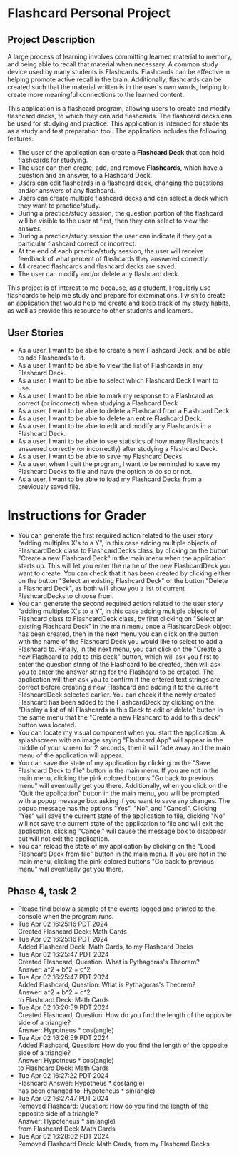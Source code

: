 # Flashcard Personal Project

## Project Description
A large process of learning involves committing learned material to memory, and being able to recall that material when
necessary. A common study device used by many students is Flashcards. Flashcards can be effective in helping promote
active recall in the brain. Additionally, flashcards can be created such that the material written is in the user's own
words, helping to create more meaningful connections to the learned content.

This application is a flashcard program, allowing users to create and modify flashcard decks, to which they can add 
flashcards. The flashcard decks can be used for studying and practice. This application is intended for students as a study and test 
preparation tool. The application includes the following features:
- The user of the application can create a **Flashcard Deck** that can hold flashcards for studying.
- The user can then create, add, and remove **Flashcards**, which have a question and an answer, to a Flashcard Deck.
- Users can edit flashcards in a flashcard deck, changing the questions and/or answers of any flashcard.
- Users can create multiple flashcard decks and can select a deck which they want to practice/study.
- During a practice/study session, the question portion of the flashcard will be visible to the user at first, then they
can select to view the answer.
- During a practice/study session the user can indicate if they got a particular flashcard correct or incorrect.
- At the end of each practice/study session, the user will receive feedback of what percent of flashcards they answered
correctly.
- All created flashcards and flashcard decks are saved.
- The user can modify and/or delete any flashcard deck.

This project is of interest to me because, as a student, I regularly use flashcards to help me study and prepare for 
examinations. I wish to create an application that would help me create and keep track of my study habits, as well as
provide this resource to other students and learners. 





## User Stories

- As a user, I want to be able to create a new Flashcard Deck, and be able to add Flashcards to it.
- As a user, I want to be able to view the list of Flashcards in any Flashcard Deck.
- As a user, I want to be able to select which Flashcard Deck I want to use.
- As a user, I want to be able to mark my response to a Flashcard as correct (or incorrect) when studying a Flashcard Deck
- As a user, I want to be able to delete a Flashcard from a Flashcard Deck.
- As a user, I want to be able to delete an entire Flashcard Deck.
- As a user, I want to be able to edit and modify any Flashcards in a Flashcard Deck.
- As a user, I want to be able to see statistics of how many Flashcards I answered correctly (or incorrectly) 
after studying a Flashcard Deck.
- As a user, I want to be able to save my Flashcard Decks. 
- As a user, when I quit the program, I want to be reminded to save my Flashcard Decks to file and have the option to do
so or not.
- As a user, I want to be able to load my Flashcard Decks from a previously saved file.


# Instructions for Grader

- You can generate the first required action related to the user story "adding multiples X's to a Y", in this case adding
multiple objects of FlashcardDeck class to FlashcardDecks class, by clicking on the button "Create a new Flashcard Deck"
in the main menu when the application starts up. This will let you enter the name of the new FlashcardDeck you want to
create. You can check that it has been created by clicking either on the button "Select an existing Flashcard Deck" or
the button "Delete a Flashcard Deck", as both will show you a list of current FlashcardDecks to choose from.
- You can generate the second required action related to the user story "adding multiples X's to a Y", in this case adding
multiple objects of Flashcard class to FlashcardDeck class, by first clicking on "Select an existing Flashcard Deck" in
the main menu once a FlashcardDeck object has been created, then in the next menu you can click on the button with the 
name of the Flashcard Deck you would like to select to add a Flashcard to. Finally, in the next menu, you can click on the
"Create a new Flashcard to add to this deck" button, which will ask you first to enter the question string of the Flashcard to
be created, then will ask you to enter the answer string for the Flashcard to be created. The application will then ask 
you to confirm if the entered text strings are correct before creating a new Flashcard and adding it to the current
FlashcardDeck selected earlier. You can check if the newly created Flashcard has been added to the FlashcardDeck by clicking
on the "Display a list of all Flashcards in this Deck to edit or delete" button in the same menu that the "Create a new
Flashcard to add to this deck" button was located.
- You can locate my visual component when you start the application. A splashscreen with an image saying "Flashcard App"
will appear in the middle of your screen for 2 seconds, then it will fade away and the main menu of the application will
appear.
- You can save the state of my application by clicking on the "Save Flashcard Deck to file" button in the main menu. If 
you are not in the main menu, clicking the pink colored buttons "Go back to previous menu" will eventually get you there.
Additionally, when you click on the "Quit the application" button in the main menu, you will be prompted with a popup message
box asking if you want to save any changes. The popup message has the options "Yes", "No", and "Cancel". Clicking "Yes" will
save the current state of the application to file, clicking "No" will not save the current state of the application to file
and will exit the application, clicking "Cancel" will cause the message box to disappear but will not exit the application.
- You can reload the state of my application by clicking on the "Load Flashcard Deck from file" button in the main menu.
If you are not in the main menu, clicking the pink colored buttons "Go back to previous menu" will eventually get you there.

## Phase 4, task 2
- Please find below a sample of the events logged and printed to the console when the program runs.
- Tue Apr 02 16:25:16 PDT 2024\
Created Flashcard Deck: Math Cards
- Tue Apr 02 16:25:16 PDT 2024\
  Added Flashcard Deck: Math Cards, to my Flashcard Decks
- Tue Apr 02 16:25:47 PDT 2024\
  Created Flashcard, Question: What is Pythagoras's Theorem?\
  Answer: a^2 + b^2 = c^2
- Tue Apr 02 16:25:47 PDT 2024\
  Added Flashcard, Question: What is Pythagoras's Theorem?\
  Answer: a^2 + b^2 = c^2\
  to Flashcard Deck: Math Cards
- Tue Apr 02 16:26:59 PDT 2024\
  Created Flashcard, Question: How do you find the length of the opposite side of a triangle?\
  Answer: Hypotneus * cos(angle)
- Tue Apr 02 16:26:59 PDT 2024\
  Added Flashcard, Question: How do you find the length of the opposite side of a triangle?\
  Answer: Hypotneus * cos(angle)\
  to Flashcard Deck: Math Cards
- Tue Apr 02 16:27:22 PDT 2024\
  Flashcard Answer: Hypotneus * cos(angle)\
  has been changed to: Hypoteneus * sin(angle)
- Tue Apr 02 16:27:47 PDT 2024\
  Removed Flashcard: Question: How do you find the length of the opposite side of a triangle?\
  Answer: Hypoteneus * sin(angle)\
  from Flashcard Deck Math Cards
- Tue Apr 02 16:28:02 PDT 2024\
  Removed Flashcard Deck: Math Cards, from my Flashcard Decks